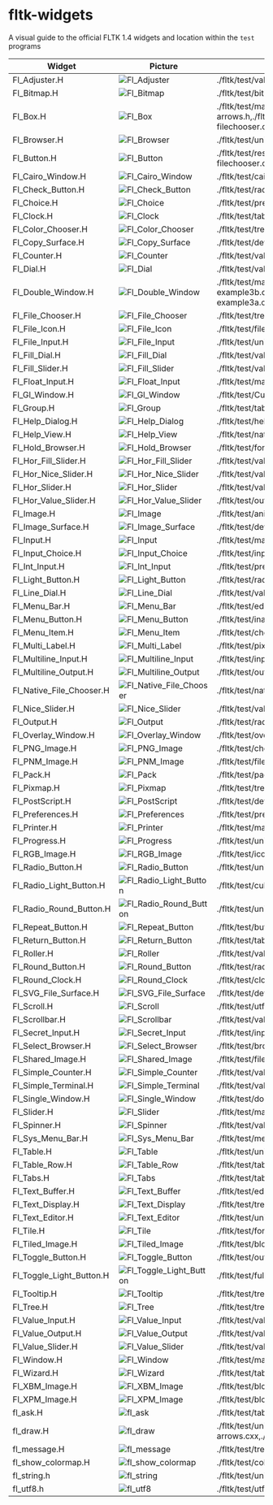 # fltk-widgets
A visual guide to the official FLTK 1.4 widgets and location within the `test` programs

|Widget|Picture|Tests|
|---|---|---|
|Fl_Adjuster.H|![Fl_Adjuster](images/Fl_Adjuster.png)|./fltk/test/valuators.h,./fltk/test/valuators2.cxx,./fltk/test/unittest_schemes.cxx,./fltk/test/adjuster.cxx|
|Fl_Bitmap.H|![Fl_Bitmap](images/Fl_Bitmap.png)|./fltk/test/bitmap.cxx,./fltk/test/device.cxx,./fltk/test/sudoku.cxx|
|Fl_Box.H|![Fl_Box](images/Fl_Box.png)|./fltk/test/mandelbrot.h,./fltk/test/resize.h,./fltk/test/fast_slow.h,./fltk/test/tabs.h,./fltk/test/CubeView.h,./fltk/test/valuators.h,./fltk/test/preferences.h,./fltk/test/keyboard_ui.h,./fltk/test/resize-arrows.h,./fltk/test/CubeViewUI.h,./fltk/test/mandelbrot_ui.h,./fltk/test/inactive.h,./fltk/test/tree.h,./fltk/test/valuators2.cxx,./fltk/test/unittest_circles.cxx,./fltk/test/symbols.cxx,./fltk/test/checkers.cxx,./fltk/test/unittest_symbol.cxx,./fltk/test/output.cxx,./fltk/test/iconize.cxx,./fltk/test/boxtype.cxx,./fltk/test/minimum.cxx,./fltk/test/windowfocus.cxx,./fltk/test/cursor.cxx,./fltk/test/unittest_text.cxx,./fltk/test/unittest_points.cxx,./fltk/test/unittest_schemes.cxx,./fltk/test/color_chooser.cxx,./fltk/test/unittest_viewport.cxx,./fltk/test/line_style.cxx,./fltk/test/fonts.cxx,./fltk/test/native-filechooser.cxx,./fltk/test/unittests.cxx,./fltk/test/utf8.cxx,./fltk/test/resizebox.cxx,./fltk/test/unittest_lines.cxx,./fltk/test/label.cxx,./fltk/test/unittest_rects.cxx,./fltk/test/gl_overlay.cxx,./fltk/test/ask.cxx,./fltk/test/fltk-versions.cxx,./fltk/test/colbrowser.cxx,./fltk/test/scroll.cxx,./fltk/test/subwindow.cxx,./fltk/test/offscreen.cxx,./fltk/test/tile.cxx,./fltk/test/cairo_test.cxx,./fltk/test/pixmap_browser.cxx,./fltk/test/menubar.cxx,./fltk/test/cube.cxx,./fltk/test/doublebuffer.cxx,./fltk/test/hello.cxx,./fltk/test/shape.cxx,./fltk/test/adjuster.cxx,./fltk/test/rotated_text.cxx,./fltk/test/demo.cxx|
|Fl_Browser.H|![Fl_Browser](images/Fl_Browser.png)|./fltk/test/unittest_scrollbarsize.cxx,./fltk/test/fullscreen.cxx|
|Fl_Button.H|![Fl_Button](images/Fl_Button.png)|./fltk/test/resize.h,./fltk/test/tabs.h,./fltk/test/radio.h,./fltk/test/preferences.h,./fltk/test/keyboard_ui.h,./fltk/test/inactive.h,./fltk/test/tree.h,./fltk/test/animated.cxx,./fltk/test/iconize.cxx,./fltk/test/resize-example3c.cxx,./fltk/test/input_choice.cxx,./fltk/test/unittest_images.cxx,./fltk/test/resize-example3b.cxx,./fltk/test/buttons.cxx,./fltk/test/bitmap.cxx,./fltk/test/overlay.cxx,./fltk/test/unittest_schemes.cxx,./fltk/test/color_chooser.cxx,./fltk/test/input.cxx,./fltk/test/fonts.cxx,./fltk/test/native-filechooser.cxx,./fltk/test/utf8.cxx,./fltk/test/twowin.cxx,./fltk/test/mandelbrot.cxx,./fltk/test/editor.cxx,./fltk/test/ask.cxx,./fltk/test/fractals.cxx,./fltk/test/colbrowser.cxx,./fltk/test/pack.cxx,./fltk/test/pixmap.cxx,./fltk/test/handle_events.cxx,./fltk/test/pixmap_browser.cxx,./fltk/test/cube.cxx,./fltk/test/resize-example3a.cxx,./fltk/test/browser.cxx,./fltk/test/button.cxx,./fltk/test/image.cxx,./fltk/test/blocks.cxx,./fltk/test/sudoku.cxx,./fltk/test/tiled_image.cxx,./fltk/test/demo.cxx|
|Fl_Cairo_Window.H|![Fl_Cairo_Window](images/Fl_Cairo_Window.png)|./fltk/test/cairo_test.cxx|
|Fl_Check_Button.H|![Fl_Check_Button](images/Fl_Check_Button.png)|./fltk/test/radio.h,./fltk/test/preferences.h,./fltk/test/inactive.h,./fltk/test/tree.h,./fltk/test/unittest_images.cxx,./fltk/test/buttons.cxx,./fltk/test/unittest_schemes.cxx,./fltk/test/line_style.cxx,./fltk/test/utf8.cxx,./fltk/test/table.cxx|
|Fl_Choice.H|![Fl_Choice](images/Fl_Choice.png)|./fltk/test/preferences.h,./fltk/test/tree.h,./fltk/test/cursor.cxx,./fltk/test/icon.cxx,./fltk/test/unittest_schemes.cxx,./fltk/test/line_style.cxx,./fltk/test/utf8.cxx,./fltk/test/label.cxx,./fltk/test/scroll.cxx,./fltk/test/table.cxx,./fltk/test/menubar.cxx,./fltk/test/browser.cxx,./fltk/test/rotated_text.cxx,./fltk/test/demo.cxx|
|Fl_Clock.H|![Fl_Clock](images/Fl_Clock.png)|./fltk/test/tabs.h,./fltk/test/inactive.h,./fltk/test/unittest_schemes.cxx,./fltk/test/clock.cxx,./fltk/test/device.cxx|
|Fl_Color_Chooser.H|![Fl_Color_Chooser](images/Fl_Color_Chooser.png)|./fltk/test/tree.h,./fltk/test/color_chooser.cxx,./fltk/test/input.cxx|
|Fl_Copy_Surface.H|![Fl_Copy_Surface](images/Fl_Copy_Surface.png)|./fltk/test/device.cxx|
|Fl_Counter.H|![Fl_Counter](images/Fl_Counter.png)|./fltk/test/valuators.h,./fltk/test/valuators2.cxx,./fltk/test/unittest_schemes.cxx|
|Fl_Dial.H|![Fl_Dial](images/Fl_Dial.png)|./fltk/test/valuators.h,./fltk/test/keyboard_ui.h,./fltk/test/inactive.h,./fltk/test/valuators2.cxx|
|Fl_Double_Window.H|![Fl_Double_Window](images/Fl_Double_Window.png)|./fltk/test/mandelbrot.h,./fltk/test/resize.h,./fltk/test/fast_slow.h,./fltk/test/tabs.h,./fltk/test/radio.h,./fltk/test/valuators.h,./fltk/test/preferences.h,./fltk/test/CubeViewUI.h,./fltk/test/inactive.h,./fltk/test/tree.h,./fltk/test/valuators2.cxx,./fltk/test/symbols.cxx,./fltk/test/checkers.cxx,./fltk/test/animated.cxx,./fltk/test/output.cxx,./fltk/test/resize-example3c.cxx,./fltk/test/boxtype.cxx,./fltk/test/input_choice.cxx,./fltk/test/minimum.cxx,./fltk/test/curve.cxx,./fltk/test/windowfocus.cxx,./fltk/test/file_chooser.cxx,./fltk/test/resize-example3b.cxx,./fltk/test/cursor.cxx,./fltk/test/bitmap.cxx,./fltk/test/icon.cxx,./fltk/test/line_style.cxx,./fltk/test/fonts.cxx,./fltk/test/unittests.cxx,./fltk/test/utf8.cxx,./fltk/test/resizebox.cxx,./fltk/test/resize-example4a.cxx,./fltk/test/label.cxx,./fltk/test/resize-example1.cxx,./fltk/test/twowin.cxx,./fltk/test/resize-example2.cxx,./fltk/test/editor.cxx,./fltk/test/ask.cxx,./fltk/test/colbrowser.cxx,./fltk/test/pack.cxx,./fltk/test/scroll.cxx,./fltk/test/resize-example4b.cxx,./fltk/test/offscreen.cxx,./fltk/test/pixmap.cxx,./fltk/test/tile.cxx,./fltk/test/clock.cxx,./fltk/test/handle_events.cxx,./fltk/test/pixmap_browser.cxx,./fltk/test/menubar.cxx,./fltk/test/resize-example3a.cxx,./fltk/test/doublebuffer.cxx,./fltk/test/browser.cxx,./fltk/test/image.cxx,./fltk/test/blocks.cxx,./fltk/test/adjuster.cxx,./fltk/test/rotated_text.cxx,./fltk/test/sudoku.cxx,./fltk/test/tiled_image.cxx,./fltk/test/demo.cxx,./fltk/test/arc.cxx|
|Fl_File_Chooser.H|![Fl_File_Chooser](images/Fl_File_Chooser.png)|./fltk/test/tree.h,./fltk/test/file_chooser.cxx,./fltk/test/fonts.cxx,./fltk/test/pixmap_browser.cxx|
|Fl_File_Icon.H|![Fl_File_Icon](images/Fl_File_Icon.png)|./fltk/test/file_chooser.cxx|
|Fl_File_Input.H|![Fl_File_Input](images/Fl_File_Input.png)|./fltk/test/unittest_schemes.cxx|
|Fl_Fill_Dial.H|![Fl_Fill_Dial](images/Fl_Fill_Dial.png)|./fltk/test/valuators2.cxx|
|Fl_Fill_Slider.H|![Fl_Fill_Slider](images/Fl_Fill_Slider.png)|./fltk/test/valuators2.cxx|
|Fl_Float_Input.H|![Fl_Float_Input](images/Fl_Float_Input.png)|./fltk/test/mandelbrot_ui.h,./fltk/test/input.cxx|
|Fl_Gl_Window.H|![Fl_Gl_Window](images/Fl_Gl_Window.png)|./fltk/test/CubeView.h,./fltk/test/gl_overlay.cxx,./fltk/test/handle_events.cxx,./fltk/test/cube.cxx,./fltk/test/fullscreen.cxx,./fltk/test/shape.cxx|
|Fl_Group.H|![Fl_Group](images/Fl_Group.png)|./fltk/test/tabs.h,./fltk/test/radio.h,./fltk/test/preferences.h,./fltk/test/CubeViewUI.h,./fltk/test/inactive.h,./fltk/test/tree.h,./fltk/test/tree.h,./fltk/test/unittest_scrollbarsize.cxx,./fltk/test/unittest_images.cxx,./fltk/test/unittest_schemes.cxx,./fltk/test/unittests.cxx,./fltk/test/unittest_simple_terminal.cxx,./fltk/test/editor.cxx,./fltk/test/fractals.cxx,./fltk/test/sudoku.cxx|
|Fl_Help_Dialog.H|![Fl_Help_Dialog](images/Fl_Help_Dialog.png)|./fltk/test/help_dialog.cxx,./fltk/test/sudoku.cxx|
|Fl_Help_View.H|![Fl_Help_View](images/Fl_Help_View.png)|./fltk/test/native-filechooser.cxx,./fltk/test/unittests.cxx,./fltk/test/unittest_about.cxx|
|Fl_Hold_Browser.H|![Fl_Hold_Browser](images/Fl_Hold_Browser.png)|./fltk/test/fonts.cxx,./fltk/test/unittests.cxx,./fltk/test/utf8.cxx,./fltk/test/colbrowser.cxx|
|Fl_Hor_Fill_Slider.H|![Fl_Hor_Fill_Slider](images/Fl_Hor_Fill_Slider.png)|./fltk/test/valuators2.cxx|
|Fl_Hor_Nice_Slider.H|![Fl_Hor_Nice_Slider](images/Fl_Hor_Nice_Slider.png)|./fltk/test/valuators2.cxx|
|Fl_Hor_Slider.H|![Fl_Hor_Slider](images/Fl_Hor_Slider.png)|./fltk/test/valuators2.cxx,./fltk/test/gl_overlay.cxx,./fltk/test/doublebuffer.cxx,./fltk/test/fullscreen.cxx,./fltk/test/shape.cxx|
|Fl_Hor_Value_Slider.H|![Fl_Hor_Value_Slider](images/Fl_Hor_Value_Slider.png)|./fltk/test/output.cxx,./fltk/test/curve.cxx,./fltk/test/cursor.cxx,./fltk/test/label.cxx,./fltk/test/rotated_text.cxx,./fltk/test/arc.cxx|
|Fl_Image.H|![Fl_Image](images/Fl_Image.png)|./fltk/test/animated.cxx,./fltk/test/color_chooser.cxx,./fltk/test/image.cxx|
|Fl_Image_Surface.H|![Fl_Image_Surface](images/Fl_Image_Surface.png)|./fltk/test/device.cxx,./fltk/test/sudoku.cxx|
|Fl_Input.H|![Fl_Input](images/Fl_Input.png)|./fltk/test/mandelbrot.h,./fltk/test/tabs.h,./fltk/test/preferences.h,./fltk/test/inactive.h,./fltk/test/output.cxx,./fltk/test/windowfocus.cxx,./fltk/test/navigation.cxx,./fltk/test/unittest_schemes.cxx,./fltk/test/input.cxx,./fltk/test/native-filechooser.cxx,./fltk/test/utf8.cxx,./fltk/test/label.cxx,./fltk/test/twowin.cxx,./fltk/test/editor.cxx,./fltk/test/ask.cxx,./fltk/test/subwindow.cxx,./fltk/test/table.cxx,./fltk/test/fullscreen.cxx,./fltk/test/rotated_text.cxx|
|Fl_Input_Choice.H|![Fl_Input_Choice](images/Fl_Input_Choice.png)|./fltk/test/input_choice.cxx|
|Fl_Int_Input.H|![Fl_Int_Input](images/Fl_Int_Input.png)|./fltk/test/preferences.h,./fltk/test/input.cxx,./fltk/test/browser.cxx|
|Fl_Light_Button.H|![Fl_Light_Button](images/Fl_Light_Button.png)|./fltk/test/radio.h,./fltk/test/inactive.h,./fltk/test/tree.h,./fltk/test/file_chooser.cxx,./fltk/test/navigation.cxx,./fltk/test/buttons.cxx,./fltk/test/unittest_schemes.cxx,./fltk/test/input.cxx,./fltk/test/pack.cxx,./fltk/test/scroll.cxx,./fltk/test/device.cxx|
|Fl_Line_Dial.H|![Fl_Line_Dial](images/Fl_Line_Dial.png)|./fltk/test/valuators2.cxx|
|Fl_Menu_Bar.H|![Fl_Menu_Bar](images/Fl_Menu_Bar.png)|./fltk/test/editor.cxx|
|Fl_Menu_Button.H|![Fl_Menu_Button](images/Fl_Menu_Button.png)|./fltk/test/inactive.h,./fltk/test/subwindow.cxx,./fltk/test/menubar.cxx,./fltk/test/fullscreen.cxx,./fltk/test/demo.cxx|
|Fl_Menu_Item.H|![Fl_Menu_Item](images/Fl_Menu_Item.png)|./fltk/test/checkers.cxx|
|Fl_Multi_Label.H|![Fl_Multi_Label](images/Fl_Multi_Label.png)|./fltk/test/pixmap.cxx|
|Fl_Multiline_Input.H|![Fl_Multiline_Input](images/Fl_Multiline_Input.png)|./fltk/test/input.cxx,./fltk/test/native-filechooser.cxx|
|Fl_Multiline_Output.H|![Fl_Multiline_Output](images/Fl_Multiline_Output.png)|./fltk/test/output.cxx|
|Fl_Native_File_Chooser.H|![Fl_Native_File_Chooser](images/Fl_Native_File_Chooser.png)|./fltk/test/native-filechooser.cxx,./fltk/test/editor.cxx,./fltk/test/device.cxx,./fltk/test/pixmap_browser.cxx|
|Fl_Nice_Slider.H|![Fl_Nice_Slider](images/Fl_Nice_Slider.png)|./fltk/test/valuators2.cxx|
|Fl_Output.H|![Fl_Output](images/Fl_Output.png)|./fltk/test/radio.h,./fltk/test/keyboard_ui.h,./fltk/test/output.cxx,./fltk/test/unittest_schemes.cxx,./fltk/test/utf8.cxx|
|Fl_Overlay_Window.H|![Fl_Overlay_Window](images/Fl_Overlay_Window.png)|./fltk/test/overlay.cxx,./fltk/test/device.cxx|
|Fl_PNG_Image.H|![Fl_PNG_Image](images/Fl_PNG_Image.png)|./fltk/test/checkers.cxx|
|Fl_PNM_Image.H|![Fl_PNM_Image](images/Fl_PNM_Image.png)|./fltk/test/file_chooser.cxx|
|Fl_Pack.H|![Fl_Pack](images/Fl_Pack.png)|./fltk/test/pack.cxx|
|Fl_Pixmap.H|![Fl_Pixmap](images/Fl_Pixmap.png)|./fltk/test/tree.h,./fltk/test/label.cxx,./fltk/test/pixmap.cxx,./fltk/test/device.cxx,./fltk/test/tiled_image.cxx|
|Fl_PostScript.H|![Fl_PostScript](images/Fl_PostScript.png)|./fltk/test/device.cxx|
|Fl_Preferences.H|![Fl_Preferences](images/Fl_Preferences.png)|./fltk/test/preferences.h,./fltk/test/tree.h,./fltk/test/blocks.cxx,./fltk/test/sudoku.cxx|
|Fl_Printer.H|![Fl_Printer](images/Fl_Printer.png)|./fltk/test/mandelbrot.cxx,./fltk/test/device.cxx,./fltk/test/pixmap_browser.cxx,./fltk/test/cube.cxx|
|Fl_Progress.H|![Fl_Progress](images/Fl_Progress.png)|./fltk/test/unittest_schemes.cxx|
|Fl_RGB_Image.H|![Fl_RGB_Image](images/Fl_RGB_Image.png)|./fltk/test/icon.cxx|
|Fl_Radio_Button.H|![Fl_Radio_Button](images/Fl_Radio_Button.png)|./fltk/test/unittest_images.cxx,./fltk/test/resizebox.cxx|
|Fl_Radio_Light_Button.H|![Fl_Radio_Light_Button](images/Fl_Radio_Light_Button.png)|./fltk/test/cube.cxx|
|Fl_Radio_Round_Button.H|![Fl_Radio_Round_Button](images/Fl_Radio_Round_Button.png)|./fltk/test/unittest_schemes.cxx,./fltk/test/device.cxx|
|Fl_Repeat_Button.H|![Fl_Repeat_Button](images/Fl_Repeat_Button.png)|./fltk/test/buttons.cxx|
|Fl_Return_Button.H|![Fl_Return_Button](images/Fl_Return_Button.png)|./fltk/test/tabs.h,./fltk/test/radio.h,./fltk/test/minimum.cxx,./fltk/test/buttons.cxx,./fltk/test/editor.cxx,./fltk/test/ask.cxx|
|Fl_Roller.H|![Fl_Roller](images/Fl_Roller.png)|./fltk/test/valuators.h,./fltk/test/CubeViewUI.h,./fltk/test/inactive.h,./fltk/test/valuators2.cxx,./fltk/test/unittest_schemes.cxx|
|Fl_Round_Button.H|![Fl_Round_Button](images/Fl_Round_Button.png)|./fltk/test/radio.h,./fltk/test/preferences.h,./fltk/test/inactive.h,./fltk/test/buttons.cxx,./fltk/test/device.cxx|
|Fl_Round_Clock.H|![Fl_Round_Clock](images/Fl_Round_Clock.png)|./fltk/test/clock.cxx|
|Fl_SVG_File_Surface.H|![Fl_SVG_File_Surface](images/Fl_SVG_File_Surface.png)|./fltk/test/device.cxx,./fltk/test/pixmap_browser.cxx|
|Fl_Scroll.H|![Fl_Scroll](images/Fl_Scroll.png)|./fltk/test/utf8.cxx,./fltk/test/pack.cxx,./fltk/test/scroll.cxx|
|Fl_Scrollbar.H|![Fl_Scrollbar](images/Fl_Scrollbar.png)|./fltk/test/valuators.h,./fltk/test/inactive.h,./fltk/test/valuators2.cxx,./fltk/test/unittest_schemes.cxx|
|Fl_Secret_Input.H|![Fl_Secret_Input](images/Fl_Secret_Input.png)|./fltk/test/input.cxx|
|Fl_Select_Browser.H|![Fl_Select_Browser](images/Fl_Select_Browser.png)|./fltk/test/browser.cxx|
|Fl_Shared_Image.H|![Fl_Shared_Image](images/Fl_Shared_Image.png)|./fltk/test/file_chooser.cxx,./fltk/test/unittests.cxx,./fltk/test/pixmap_browser.cxx|
|Fl_Simple_Counter.H|![Fl_Simple_Counter](images/Fl_Simple_Counter.png)|./fltk/test/valuators2.cxx|
|Fl_Simple_Terminal.H|![Fl_Simple_Terminal](images/Fl_Simple_Terminal.png)|./fltk/test/valuators.h,./fltk/test/tree.h,./fltk/test/valuators2.cxx,./fltk/test/input_choice.cxx,./fltk/test/file_chooser.cxx,./fltk/test/input.cxx,./fltk/test/native-filechooser.cxx,./fltk/test/unittest_simple_terminal.cxx,./fltk/test/table.cxx,./fltk/test/menubar.cxx,./fltk/test/browser.cxx,./fltk/test/demo.cxx|
|Fl_Single_Window.H|![Fl_Single_Window](images/Fl_Single_Window.png)|./fltk/test/doublebuffer.cxx,./fltk/test/fullscreen.cxx|
|Fl_Slider.H|![Fl_Slider](images/Fl_Slider.png)|./fltk/test/mandelbrot.h,./fltk/test/fast_slow.h,./fltk/test/valuators.h,./fltk/test/CubeViewUI.h,./fltk/test/mandelbrot_ui.h,./fltk/test/inactive.h,./fltk/test/valuators2.cxx,./fltk/test/checkers.cxx,./fltk/test/minimum.cxx,./fltk/test/unittest_schemes.cxx,./fltk/test/cube.cxx|
|Fl_Spinner.H|![Fl_Spinner](images/Fl_Spinner.png)|./fltk/test/valuators.h,./fltk/test/valuators2.cxx|
|Fl_Sys_Menu_Bar.H|![Fl_Sys_Menu_Bar](images/Fl_Sys_Menu_Bar.png)|./fltk/test/menubar.cxx,./fltk/test/cube.cxx,./fltk/test/sudoku.cxx|
|Fl_Table.H|![Fl_Table](images/Fl_Table.png)|./fltk/test/unittest_scrollbarsize.cxx|
|Fl_Table_Row.H|![Fl_Table_Row](images/Fl_Table_Row.png)|./fltk/test/table.cxx|
|Fl_Tabs.H|![Fl_Tabs](images/Fl_Tabs.png)|./fltk/test/tabs.h,./fltk/test/unittest_schemes.cxx|
|Fl_Text_Buffer.H|![Fl_Text_Buffer](images/Fl_Text_Buffer.png)|./fltk/test/editor.cxx|
|Fl_Text_Display.H|![Fl_Text_Display](images/Fl_Text_Display.png)|./fltk/test/tree.h,./fltk/test/unittest_scrollbarsize.cxx,./fltk/test/unittest_schemes.cxx|
|Fl_Text_Editor.H|![Fl_Text_Editor](images/Fl_Text_Editor.png)|./fltk/test/unittest_schemes.cxx,./fltk/test/editor.cxx|
|Fl_Tile.H|![Fl_Tile](images/Fl_Tile.png)|./fltk/test/fonts.cxx,./fltk/test/utf8.cxx,./fltk/test/tile.cxx|
|Fl_Tiled_Image.H|![Fl_Tiled_Image](images/Fl_Tiled_Image.png)|./fltk/test/blocks.cxx,./fltk/test/tiled_image.cxx|
|Fl_Toggle_Button.H|![Fl_Toggle_Button](images/Fl_Toggle_Button.png)|./fltk/test/output.cxx,./fltk/test/curve.cxx,./fltk/test/connect.cxx,./fltk/test/bitmap.cxx,./fltk/test/input.cxx,./fltk/test/label.cxx,./fltk/test/gl_overlay.cxx,./fltk/test/subwindow.cxx,./fltk/test/pixmap.cxx,./fltk/test/menubar.cxx,./fltk/test/image.cxx,./fltk/test/rotated_text.cxx|
|Fl_Toggle_Light_Button.H|![Fl_Toggle_Light_Button](images/Fl_Toggle_Light_Button.png)|./fltk/test/fullscreen.cxx|
|Fl_Tooltip.H|![Fl_Tooltip](images/Fl_Tooltip.png)|./fltk/test/tree.h,./fltk/test/buttons.cxx|
|Fl_Tree.H|![Fl_Tree](images/Fl_Tree.png)|./fltk/test/tree.h,./fltk/test/unittest_scrollbarsize.cxx|
|Fl_Value_Input.H|![Fl_Value_Input](images/Fl_Value_Input.png)|./fltk/test/valuators.h,./fltk/test/valuators2.cxx,./fltk/test/output.cxx,./fltk/test/unittest_schemes.cxx|
|Fl_Value_Output.H|![Fl_Value_Output](images/Fl_Value_Output.png)|./fltk/test/valuators.h,./fltk/test/inactive.h,./fltk/test/valuators2.cxx,./fltk/test/checkers.cxx,./fltk/test/unittest_schemes.cxx,./fltk/test/utf8.cxx|
|Fl_Value_Slider.H|![Fl_Value_Slider](images/Fl_Value_Slider.png)|./fltk/test/valuators.h,./fltk/test/preferences.h,./fltk/test/CubeViewUI.h,./fltk/test/tree.h,./fltk/test/valuators2.cxx,./fltk/test/symbols.cxx,./fltk/test/unittest_scrollbarsize.cxx,./fltk/test/unittest_schemes.cxx,./fltk/test/line_style.cxx,./fltk/test/colbrowser.cxx,./fltk/test/pack.cxx,./fltk/test/menubar.cxx|
|Fl_Window.H|![Fl_Window](images/Fl_Window.png)|./fltk/test/mandelbrot_ui.h,./fltk/test/iconize.cxx,./fltk/test/message.cxx,./fltk/test/navigation.cxx,./fltk/test/buttons.cxx,./fltk/test/connect.cxx,./fltk/test/overlay.cxx,./fltk/test/color_chooser.cxx,./fltk/test/input.cxx,./fltk/test/native-filechooser.cxx,./fltk/test/gl_overlay.cxx,./fltk/test/fractals.cxx,./fltk/test/fltk-versions.cxx,./fltk/test/subwindow.cxx,./fltk/test/table.cxx,./fltk/test/cube.cxx,./fltk/test/button.cxx,./fltk/test/hello.cxx,./fltk/test/shape.cxx|
|Fl_Wizard.H|![Fl_Wizard](images/Fl_Wizard.png)|./fltk/test/tabs.h|
|Fl_XBM_Image.H|![Fl_XBM_Image](images/Fl_XBM_Image.png)|./fltk/test/blocks.cxx|
|Fl_XPM_Image.H|![Fl_XPM_Image](images/Fl_XPM_Image.png)|./fltk/test/blocks.cxx|
|fl_ask.H|![fl_ask](images/fl_ask.png)|./fltk/test/tabs.h,./fltk/test/tree.h,./fltk/test/checkers.cxx,./fltk/test/message.cxx,./fltk/test/fonts.cxx,./fltk/test/native-filechooser.cxx,./fltk/test/editor.cxx,./fltk/test/ask.cxx,./fltk/test/fltk-versions.cxx,./fltk/test/colbrowser.cxx,./fltk/test/cairo_test.cxx,./fltk/test/table.cxx,./fltk/test/menubar.cxx,./fltk/test/fullscreen.cxx,./fltk/test/preferences.cxx,./fltk/test/browser.cxx,./fltk/test/button.cxx,./fltk/test/sudoku.cxx,./fltk/test/demo.cxx|
|fl_draw.H|![fl_draw](images/fl_draw.png)|./fltk/test/unittest_circles.cxx,./fltk/test/symbols.cxx,./fltk/test/checkers.cxx,./fltk/test/unittest_symbol.cxx,./fltk/test/animated.cxx,./fltk/test/output.cxx,./fltk/test/boxtype.cxx,./fltk/test/curve.cxx,./fltk/test/unittest_images.cxx,./fltk/test/cursor.cxx,./fltk/test/unittest_text.cxx,./fltk/test/unittest_points.cxx,./fltk/test/overlay.cxx,./fltk/test/color_chooser.cxx,./fltk/test/unittest_viewport.cxx,./fltk/test/line_style.cxx,./fltk/test/fonts.cxx,./fltk/test/unittests.cxx,./fltk/test/utf8.cxx,./fltk/test/resizebox.cxx,./fltk/test/unittest_lines.cxx,./fltk/test/label.cxx,./fltk/test/unittest_rects.cxx,./fltk/test/mandelbrot.cxx,./fltk/test/scroll.cxx,./fltk/test/subwindow.cxx,./fltk/test/offscreen.cxx,./fltk/test/resize-arrows.cxx,./fltk/test/device.cxx,./fltk/test/cairo_test.cxx,./fltk/test/table.cxx,./fltk/test/menubar.cxx,./fltk/test/doublebuffer.cxx,./fltk/test/fullscreen.cxx,./fltk/test/blocks.cxx,./fltk/test/rotated_text.cxx,./fltk/test/sudoku.cxx,./fltk/test/arc.cxx|
|fl_message.H|![fl_message](images/fl_message.png)|./fltk/test/tree.h,./fltk/test/glpuzzle.cxx,./fltk/test/resizebox.cxx,./fltk/test/fractals.cxx,./fltk/test/pixmap_browser.cxx|
|fl_show_colormap.H|![fl_show_colormap](images/fl_show_colormap.png)|./fltk/test/color_chooser.cxx|
|fl_string.h|![fl_string](images/fl_string.png)|./fltk/test/unittests.cxx,./fltk/test/utf8.cxx,./fltk/test/menubar.cxx|
|fl_utf8.h|![fl_utf8](images/fl_utf8.png)|./fltk/test/utf8.cxx,./fltk/test/demo.cxx|
